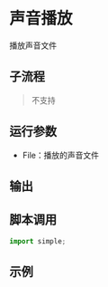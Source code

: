 # 声音播放 
播放声音文件

## 子流程
> 不支持


## 运行参数

* File：播放的声音文件


## 输出

    


## 脚本调用

```python
import simple;

```

## 示例